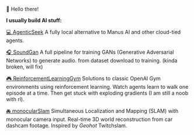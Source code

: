 👋 Hello there!

**I usually build AI stuff:**

[💻 AgenticSeek](https://github.com/0xiwin/agenticSeek)
A fully local alternative to Manus AI and other cloud-tied agents.

[🎧 SoundGan](https://github.com/0xiwin/SoundGan)
A full pipeline for training GANs (Generative Adversarial Networks) to generate audio. from dataset download to training. (kinda broken, will fix)

[🎮 ReinforcementLearningGym](https://github.com/0xiwin/ReinforcementLearningGym)
Solutions to classic OpenAI Gym environments using reinforcement learning.
Watch agents learn to walk one episode at a time. Then get stuck with exploding gradients (I am still a noob with rl).

[🚘 monocularSlam](https://github.com/0xiwin/monocularSlam)
Simultaneous Localization and Mapping (SLAM) with monocular camera input.
Real-time 3D world reconstruction from car dashcam footage. Inspired by *Geohot* Twitchslam.
